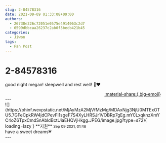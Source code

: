 ```yaml
---
slug: 2-84578316
date: 2021-09-09 01:33:08+09:00
authors:
  - 26738e326c72051e0575e4914063c2d7
  - 6599dbbcaa26237c2ab0f3becb421b45
categories:
  - Jiwon
tags:
  - Fan Post
---
```


# 2-84578316

<div class="post-container" markdown="1">
<div class="content-container md-sidebar__scrollwrap" markdown="1">

good night megan! sleepwell and rest well! 🌙❤

</div>
</div>

<div style="text-align: right;" markdown="1">
<a href="https://weverse.io/fromis9/fanpost/2-84578316" style="text-align: right;">:material-share:{.big-emoji}</a>
</div>
---

<div class="comments-container md-sidebar__scrollwrap" markdown="1">
<div class="comment" markdown="1">
<div class='id-container' markdown="1">
![](https://phinf.wevpstatic.net/MjAyMzA2MjVfMzMg/MDAxNjg3NjU0MTExOTU5.7GFeCpkRW4jdCPevFi1sgeF7S4XyLHRSJr1VOBRp7gEg.mY0LxqknzXmYC4oZ6TpxCmdSnAbldBctUiaEHQVjHkgg.JPEG/image.jpg?type=s72){ loading=lazy }
**<span class="artist">지원</span>** <small>Sep 09 2021, 01:46</small><br>
</div>
<div class='comment-body' markdown="1">
have a sweet dreams💗
</div>
</div>
</div>
---
